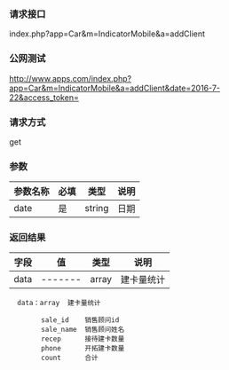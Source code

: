 ### **请求接口**
index.php?app=Car&m=IndicatorMobile&a=addClient



### **公网测试**
http://www.apps.com/index.php?app=Car&m=IndicatorMobile&a=addClient&date=2016-7-22&access_token=

### **请求方式**
get


### **参数**
| 参数名称  |必填|   类型  |说明      |
|------|-----|------|------|
| date| 是 | string|日期| 

### **返回结果**
|字段        |值          |类型    |说明        |
| ---------  |--------    |-------- |--------  |
|data|-------   |array  |建卡量统计  |

      data：array  建卡量统计
            
            sale_id    销售顾问id
            sale_name  销售顾问姓名
            recep      接待建卡数量
            phone      开拓建卡数量
            count      合计
